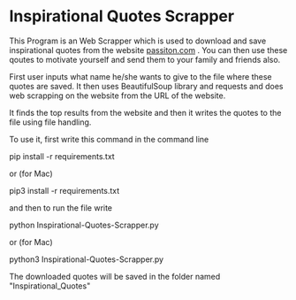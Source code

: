 <h1>Inspirational Quotes Scrapper</h1>

This Program is an Web Scrapper which is used to download and save inspirational quotes from the website [passiton.com](https://www.passiton.com/inspirational-quotes) . You can then use these qoutes to motivate yourself and send them to your family and friends also.

First user inputs what name he/she wants to give to the file where these quotes are saved. It then uses BeautifulSoup library and requests and does web scrapping on the website from the URL of the website.

It finds the top results from the website and then it writes the quotes to the file using file handling. 

To use it, first write this command in the command line

pip install -r requirements.txt

or (for Mac)

pip3 install -r requirements.txt

and then to run the file write

python Inspirational-Quotes-Scrapper.py

or (for Mac)

python3 Inspirational-Quotes-Scrapper.py


The downloaded quotes will be saved in the folder named "Inspirational_Quotes"
